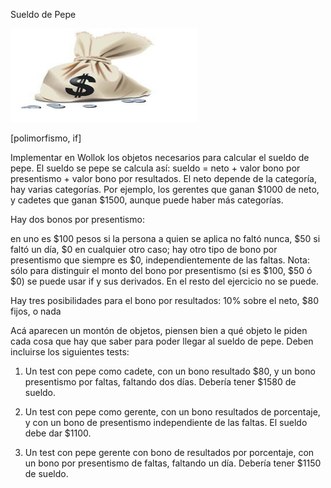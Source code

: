 Sueldo de Pepe

<img src="img/money.jpg" height="150" width="300">

[polimorfismo, if]

  Implementar en Wollok los objetos necesarios para calcular el sueldo de pepe.
El sueldo se pepe se calcula así: sueldo = neto + valor bono por presentismo + valor bono por resultados.
El neto depende de la categoría, hay varias categorías. Por ejemplo, los gerentes que ganan $1000 de neto, y cadetes que ganan $1500, aunque puede haber más categorías.

Hay dos bonos por presentismo:

en uno es $100 pesos si la persona a quien se aplica no faltó nunca, $50 si faltó un día, $0 en cualquier otro caso;
hay otro tipo de bono por presentismo que siempre es $0, independientemente de las faltas.
Nota: sólo para distinguir el monto del bono por presentismo (si es $100, $50 ó $0) se puede usar if y sus derivados. En el resto del ejercicio no se puede.

Hay tres posibilidades para el bono por resultados:
10% sobre el neto,
$80 fijos,
o nada

Acá aparecen un montón de objetos, piensen bien a qué objeto le piden cada cosa que hay que saber para poder llegar al sueldo de pepe.
Deben incluirse los siguientes tests:

1) Un test con pepe como cadete, con un bono resultado $80, y un bono presentismo por faltas, faltando dos días. Debería tener $1580 de sueldo.

2) Un test con pepe como gerente, con un bono resultados de porcentaje, y con un bono de presentismo independiente de las faltas. El sueldo debe dar $1100.

3) Un test con pepe gerente con bono de resultados por porcentaje, con un bono por presentismo de faltas, faltando un día. Debería tener $1150 de sueldo.


